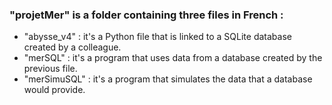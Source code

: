 ### "projetMer" is a folder containing three files in French :
* "abysse_v4" : it's a Python file that is linked to a SQLite database created by a colleague.
* "merSQL" : it's a program that uses data from a database created by the previous file.
* "merSimuSQL" : it's a program that simulates the data that a database would provide.
